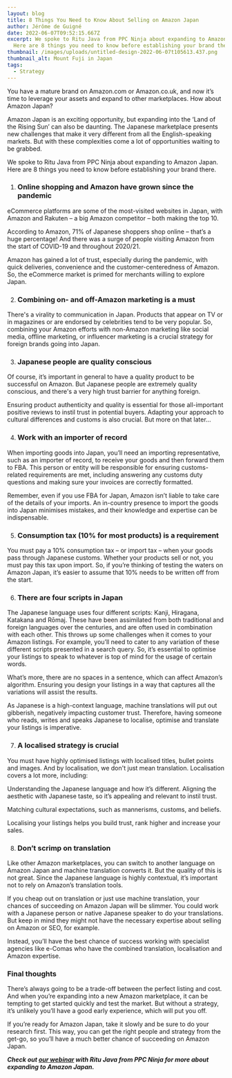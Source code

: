 ```yaml
---
layout: blog
title: 8 Things You Need to Know About Selling on Amazon Japan
author: Jérôme de Guigné
date: 2022-06-07T09:52:15.667Z
excerpt: We spoke to Ritu Java from PPC Ninja about expanding to Amazon Japan.
  Here are 8 things you need to know before establishing your brand there.
thumbnail: /images/uploads/untitled-design-2022-06-07t105613.437.png
thumbnail_alt: Mount Fuji in Japan
tags:
  - Strategy
---
```

You have a mature brand on Amazon.com or Amazon.co.uk, and now it’s time to leverage your assets and expand to other marketplaces. How about Amazon Japan?  

Amazon Japan is an exciting opportunity, but expanding into the ‘Land of the Rising Sun’ can also be daunting. The Japanese marketplace presents new challenges that make it very different from all the English-speaking markets. But with these complexities come a lot of opportunities waiting to be grabbed.

We spoke to Ritu Java from PPC Ninja about expanding to Amazon Japan. Here are 8 things you need to know before establishing your brand there.

1. ### Online shopping and Amazon have grown since the pandemic

eCommerce platforms are some of the most-visited websites in Japan, with Amazon and Rakuten – a big Amazon competitor – both making the top 10.

According to Amazon, 71% of Japanese shoppers shop online – that’s a huge percentage! And there was a surge of people visiting Amazon from the start of COVID-19 and throughout 2020/21.

Amazon has gained a lot of trust, especially during the pandemic, with quick deliveries, convenience and the customer-centeredness of Amazon. So, the eCommerce market is primed for merchants willing to explore Japan.

2. ### Combining on- and off-Amazon marketing is a must

There's a virality to communication in Japan. Products that appear on TV or in magazines or are endorsed by celebrities tend to be very popular. So, combining your Amazon efforts with non-Amazon marketing like social media, offline marketing, or influencer marketing is a crucial strategy for foreign brands going into Japan.

3. ### Japanese people are quality conscious

Of course, it’s important in general to have a quality product to be successful on Amazon. But Japanese people are extremely quality conscious, and there's a very high trust barrier for anything foreign.

Ensuring product authenticity and quality is essential for those all-important positive reviews to instil trust in potential buyers. Adapting your approach to cultural differences and customs is also crucial. But more on that later…

4. ### Work with an importer of record 

When importing goods into Japan, you’ll need an importing representative, such as an importer of record, to receive your goods and then forward them to FBA. This person or entity will be responsible for ensuring customs-related requirements are met, including answering any customs duty questions and making sure your invoices are correctly formatted.

Remember, even if you use FBA for Japan, Amazon isn’t liable to take care of the details of your imports. An in-country presence to import the goods into Japan minimises mistakes, and their knowledge and expertise can be indispensable.

5. ### Consumption tax (10% for most products) is a requirement 

You must pay a 10% consumption tax – or import tax – when your goods pass through Japanese customs. Whether your products sell or not, you must pay this tax upon import. So, if you’re thinking of testing the waters on Amazon Japan, it’s easier to assume that 10% needs to be written off from the start.

6. ### There are four scripts in Japan 

The Japanese language uses four different scripts: Kanji, Hiragana, Katakana and Rōmaj. These have been assimilated from both traditional and foreign languages over the centuries, and are often used in combination with each other. This throws up some challenges when it comes to your Amazon listings. For example, you’ll need to cater to any variation of these different scripts presented in a search query. So, it’s essential to optimise your listings to speak to whatever is top of mind for the usage of certain words.

What’s more, there are no spaces in a sentence, which can affect Amazon’s algorithm. Ensuring you design your listings in a way that captures all the variations will assist the results.

As Japanese is a high-context language, machine translations will put out gibberish, negatively impacting customer trust. Therefore, having someone who reads, writes and speaks Japanese to localise, optimise and translate your listings is imperative.

7. ### A localised strategy is crucial

You must have highly optimised listings with localised titles, bullet points and images. And by localisation, we don't just mean translation. Localisation covers a lot more, including:

Understanding the Japanese language and how it’s different.
Aligning the aesthetic with Japanese taste, so it’s appealing and relevant to instil trust.

Matching cultural expectations, such as mannerisms, customs, and beliefs.

Localising your listings helps you build trust, rank higher and increase your sales.

8. ### Don’t scrimp on translation 

Like other Amazon marketplaces, you can switch to another language on Amazon Japan and machine translation converts it. But the quality of this is not great. Since the Japanese language is highly contextual, it’s important not to rely on Amazon’s translation tools.

If you cheap out on translation or just use machine translation, your chances of succeeding on Amazon Japan will be slimmer. You could work with a Japanese person or native Japanese speaker to do your translations. But keep in mind they might not have the necessary expertise about selling on Amazon or SEO, for example.

Instead, you’ll have the best chance of success working with specialist agencies like e-Comas who have the combined translation, localisation and Amazon expertise. 

### Final thoughts 

There’s always going to be a trade-off between the perfect listing and cost. And when you’re expanding into a new Amazon marketplace, it can be tempting to get started quickly and test the market. But without a strategy, it’s unlikely you’ll have a good early experience, which will put you off.

If you’re ready for Amazon Japan, take it slowly and be sure to do your research first. This way, you can get the right people and strategy from the get-go, so you’ll have a much better chance of succeeding on Amazon Japan.

***Check out [our webinar](https://youtu.be/3IXasA8hTXs) with Ritu Java from PPC Ninja for more about expanding to Amazon Japan.***